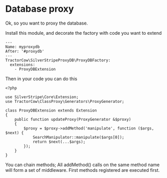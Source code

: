 # Database proxy

Ok, so you want to proxy the database.

Install this module, and decorate the factory with code you want to extend

```
---
Name: myproxydb
After: '#proxydb'
---
TractorCow\SilverStripeProxyDB\ProxyDBFactory:
  extensions:
    - ProxyDBExtension
```

Then in your code you can do this

```
<?php

use SilverStripe\Core\Extension;
use TractorCow\ClassProxy\Generators\ProxyGenerator;

class ProxyDBExtension extends Extension
{
    public function updateProxy(ProxyGenerator &$proxy)
    {
        $proxy = $proxy->addMethod('manipulate', function ($args, $next) {
            SearchManipulator::manipulate($args[0]);
            return $next(...$args);
        });
    }
}
```

You can chain methods; All addMethod() calls on the same method name will 
form a set of middleware. First methods registered are executed first.
